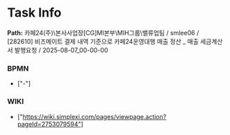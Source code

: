 # Task Info

**Path:** 카페24(주)\본사사업장\[CG]MI본부\MIH그룹\밸류업팀 / smlee06 / [282610] 비즈메이트 결제 내역 기준으로 카페24운영대행 매출 정산 _ 매출 세금계산서 발행요청 / 2025-08-07_00-00-00

### BPMN
- ["-"]

### WIKI
- ["https://wiki.simplexi.com/pages/viewpage.action?pageId=2753079594"]

